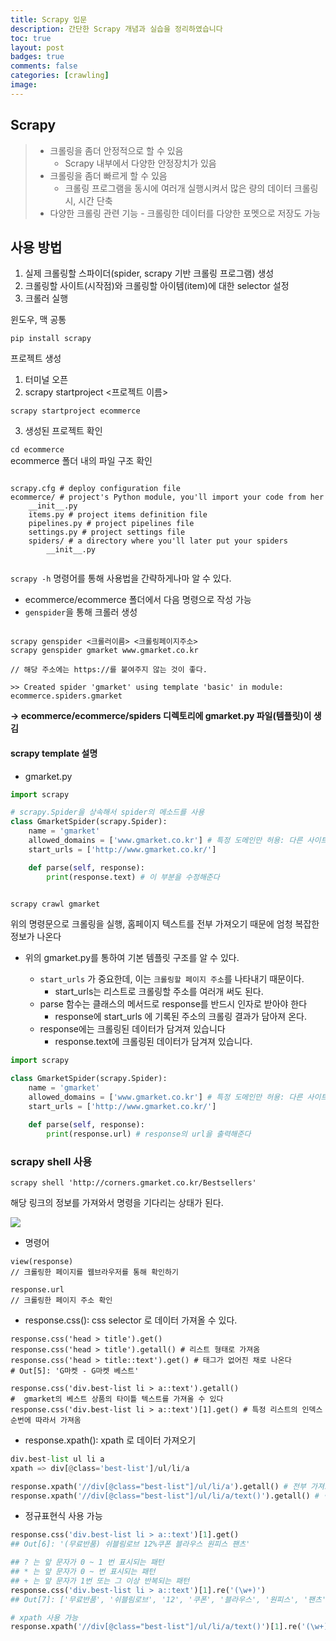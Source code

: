 ```yaml
---
title: Scrapy 입문
description: 간단한 Scrapy 개념과 실습을 정리하였습니다
toc: true 
layout: post
badges: true
comments: false
categories: [crawling]
image:
---
```


## Scrapy

> - 크롤링을 좀더 안정적으로 할 수 있음
>   - Scrapy 내부에서 다양한 안정장치가 있음
> - 크롤링을 좀더 빠르게 할 수 있음
>   - 크롤링 프로그램을 동시에 여러개 실행시켜서 많은 량의 데이터 크롤링시, 시간 단축
> - 다양한 크롤링 관련 기능
    - 크롤링한 데이터를 다양한 포멧으로 저장도 가능

## 사용 방법

1. 실제 크롤링할 스파이더(spider, scrapy 기반 크롤링 프로그램) 생성 <br>
2. 크롤링할 사이트(시작점)와 크롤링할 아이템(item)에 대한 selector 설정 <br>
3. 크롤러 실행

윈도우, 맥 공통
```shell
pip install scrapy
```

프로젝트 생성

1. 터미널 오픈
2. scrapy startproject <프로젝트 이름>
```shell
scrapy startproject ecommerce
```
3. 생성된 프로젝트 확인

``
cd ecommerce
``
<br>ecommerce 폴더 내의 파일 구조 확인
```shell

scrapy.cfg # deploy configuration file
ecommerce/ # project's Python module, you'll import your code from her
    __init__.py
    items.py # project items definition file
    pipelines.py # project pipelines file
    settings.py # project settings file
    spiders/ # a directory where you'll later put your spiders
        __init__.py


```

`scrapy -h` 명령어를 통해 사용법을 간략하게나마 알 수 있다.

- ecommerce/ecommerce 폴더에서 다음 명령으로 작성 가능
- ``genspider``을 통해 크롤러 생성 

```shell

scrapy genspider <크롤러이름> <크롤링페이지주소>
scrapy genspider gmarket www.gmarket.co.kr

// 해당 주소에는 https://를 붙여주지 않는 것이 좋다. 

>> Created spider 'gmarket' using template 'basic' in module: ecommerce.spiders.gmarket

```
 __-> ecommerce/ecommerce/spiders 디렉토리에 gmarket.py 파일(템플릿)이 생김__


#### scrapy template 설명

- gmarket.py


```python
import scrapy

# scrapy.Spider을 상속해서 spider의 메소드를 사용 
class GmarketSpider(scrapy.Spider):
    name = 'gmarket'
    allowed_domains = ['www.gmarket.co.kr'] # 특정 도메인만 허용: 다른 사이트의 크롤링을 방지 
    start_urls = ['http://www.gmarket.co.kr/']

    def parse(self, response):
        print(response.text) # 이 부분을 수정해준다
        

```

```shell
scrapy crawl gmarket 
```
위의 명령문으로 크롤링을 실행, 홈페이지 텍스트를 전부 가져오기 때문에 엄청 복잡한 정보가 나온다

- 위의 gmarket.py를 통하여 기본 템플릿 구조를 알 수 있다.

    - `start_urls` 가 중요한데, 이는 `크롤링할 페이지 주소`를 나타내기 때문이다.
        - start_urls는 리스트로 크롤링할 주소를 여러개 써도 된다.
    - parse 함수는 클래스의 메서드로 response를 반드시 인자로 받아야 한다
        - response에 start_urls 에 기록된 주소의 크롤링 결과가 담아져 온다.
    - response에는 크롤링된 데이터가 담겨져 있습니다
        - response.text에 크롤링된 데이터가 담겨져 있습니다. 
        
        


```python
import scrapy

class GmarketSpider(scrapy.Spider):
    name = 'gmarket'
    allowed_domains = ['www.gmarket.co.kr'] # 특정 도메인만 허용: 다른 사이트의 크롤링을 방지
    start_urls = ['http://www.gmarket.co.kr/']

    def parse(self, response):
        print(response.url) # response의 url을 출력해준다


```

### scrapy shell 사용

``` shell
scrapy shell 'http://corners.gmarket.co.kr/Bestsellers'

```

해당 링크의 정보를 가져와서 명령을 기다리는 상태가 된다.

![]({{site.baseurl}}/images/scrapy/명령기다림.png)

- 명령어
```shell
view(response)
// 크롤링한 페이지를 웹브라우저를 통해 확인하기

response.url
// 크롤링한 페이지 주소 확인

```


- response.css()꞉ css selector 로 데이터 가져올 수 있다.
```shell
response.css('head > title').get()
response.css('head > title').getall() # 리스트 형태로 가져옴
response.css('head > title::text').get() # 태그가 없어진 채로 나온다
# Out[5]: 'G마켓 - G마켓 베스트'

response.css('div.best-list li > a::text').getall()
#  gmarket의 베스트 상품의 타이틀 텍스트를 가져올 수 있다
response.css('div.best-list li > a::text')[1].get() # 특정 리스트의 인덱스 순번에 따라서 가져옴

```

- response.xpath()꞉ xpath 로 데이터 가져오기
```python
div.best-list ul li a
xpath => div[@class='best-list']/ul/li/a

response.xpath('//div[@class="best-list"]/ul/li/a').getall() # 전부 가져오기
response.xpath('//div[@class="best-list"]/ul/li/a/text()').getall() # 텍스트만 가져오기

```


- 정규표현식 사용 가능

```python
response.css('div.best-list li > a::text')[1].get()
## Out[6]: '(무료반품) 쉬블림로브 12%쿠폰 블라우스 원피스 팬츠'

## ? 는 앞 문자가 0 ~ 1 번 표시되는 패턴
## * 는 앞 문자가 0 ~ 번 표시되는 패턴
## + 는 앞 문자가 1번 또는 그 이상 반복되는 패턴
response.css('div.best-list li > a::text')[1].re('(\w+)')
## Out[7]: ['무료반품', '쉬블림로브', '12', '쿠폰', '블라우스', '원피스', '팬츠']

# xpath 사용 가능
response.xpath('//div[@class="best-list"]/ul/li/a/text()')[1].re('(\w+)')
```


```python

```
